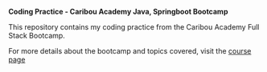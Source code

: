 **Coding Practice - Caribou Academy Java, Springboot Bootcamp**

This repository contains my coding practice from the Caribou Academy Full Stack Bootcamp.

For more details about the bootcamp and topics covered, visit the [course page](https://caribouacademy.ir/product/%d8%af%d9%88%d8%b1%d9%87-%d8%a8%d9%88%d8%aa-%da%a9%d9%85%d9%be-%d8%a8%d8%b1%d9%86%d8%a7%d9%85%d9%87-%d9%86%d9%88%db%8c%d8%b3%db%8c-%d9%81%d9%88%d9%84-%d8%a7%d8%b3%d8%aa%da%a9-%d8%ac%d8%a7%d9%88%d8%a7/)

 
